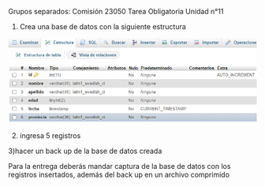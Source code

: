 Grupos separados: Comisión 23050
Tarea Obligatoria Unidad n°11

1) Crea una base de datos con la siguiente estructura

![imagen del trabajo](./img/image1.png)

2) ingresa 5 registros

3)hacer un back up de la base de datos creada

Para la entrega deberás mandar captura de la base de datos con los registros insertados, además del back up en un archivo comprimido
